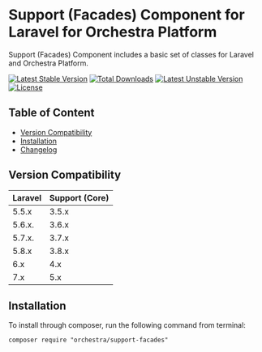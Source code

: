 Support (Facades) Component for Laravel for Orchestra Platform
==============

Support (Facades) Component includes a basic set of classes for Laravel and Orchestra Platform.

[![Latest Stable Version](https://poser.pugx.org/orchestra/support-facades/version)](https://packagist.org/packages/orchestra/support-facades)
[![Total Downloads](https://poser.pugx.org/orchestra/support-facades/downloads)](https://packagist.org/packages/orchestra/support-facades)
[![Latest Unstable Version](https://poser.pugx.org/orchestra/support-facades/v/unstable)](//packagist.org/packages/orchestra/support-facades)
[![License](https://poser.pugx.org/orchestra/support-facades/license)](https://packagist.org/packages/orchestra/support-facades)

## Table of Content

* [Version Compatibility](#version-compatibility)
* [Installation](#installation)
* [Changelog](https://github.com/orchestral/support-facades/releases)

## Version Compatibility

Laravel    | Support (Core)
:----------|:----------
 5.5.x     | 3.5.x
 5.6.x.    | 3.6.x
 5.7.x.    | 3.7.x
 5.8.x     | 3.8.x
 6.x       | 4.x
 7.x       | 5.x

## Installation

To install through composer, run the following command from terminal:

    composer require "orchestra/support-facades"
